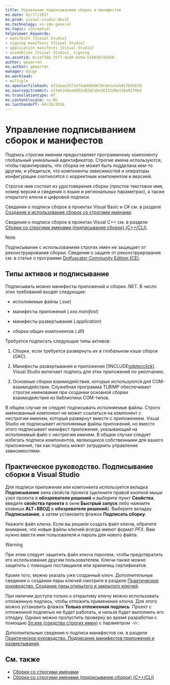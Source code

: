 ```yaml
---
title: Управление подписыванием сборок и манифестов
ms.date: 02/17/2017
ms.prod: visual-studio-dev15
ms.technology: vs-ide-general
ms.topic: conceptual
helpviewer_keywords:
- manifests [Visual Studio]
- signing manifests [Visual Studio]
- application manifests [Visual Studio]
- assemblies [Visual Studio], signing
ms.assetid: 6c1ef36b-25f7-4ad0-b29a-51801b7a5420
author: gewarren
ms.author: gewarren
manager: douge
ms.workload:
- multiple
ms.openlocfilehash: 431daee3571efdab666867dc8e1a3a5d17b92b39
ms.sourcegitcommit: e13e61ddea6032a8282abe16131d9e136a927984
ms.translationtype: HT
ms.contentlocale: ru-RU
ms.lasthandoff: 04/26/2018
---
```

# <a name="manage-assembly-and-manifest-signing"></a>Управление подписыванием сборок и манифестов

Подпись строгим именем предоставляет программному компоненту глобальный уникальный идентификатор. Строгие имена используются, чтобы гарантировать, что сборка не может быть подделана кем-то другим, и убедиться, что компоненты зависимостей и операторы конфигурации соотносятся с корректным компонентом и версией.

 Строгое имя состоит из удостоверения сборки (простое текстовое имя, номер версии и сведения о языке и региональных параметрах), а также открытого ключа и цифровой подписи.

 Сведения о подписи сборок в проектах Visual Basic и C# см. в разделе [Создание и использование сборок со строгими именами](http://msdn.microsoft.com/Library/ffbf6d9e-4a88-4a8a-9645-4ce0ee1ee5f9).

 Сведения о подписи сборок в проектах Visual C++ см. в разделе [Сборки со строгими именами (подписывание сборок) (C++/CLI)](/cpp/dotnet/strong-name-assemblies-assembly-signing-cpp-cli).

> [!NOTE]
> Подписывание с использованием строгих имен не защищает от реконструирования сборки.  Сведения о защите от реконструирования см. в статье о программе [Dotfuscator Community Edition (CE)](dotfuscator/index.md).

## <a name="asset-types-and-signing"></a>Типы активов и подписывание

Подписывать можно манифесты приложений и сборки .NET. В число этих требований входят следующие:

-   исполняемые файлы (*.exe*)

-   манифесты приложений (*.exe.manifest*)

-   манифесты развертывания (*.application*)

-   сборки общих компонентов (*.dll*)

Требуется подписать следующие типы активов:

1.  Сборки, если требуется развернуть их в глобальном кэше сборок (GAC).

2.  Манифесты развертывания и приложения [!INCLUDE[ndptecclick](../deployment/includes/ndptecclick_md.md)]. Visual Studio включает подпись для этих приложений по умолчанию.

3.  Основные сборки взаимодействия, которые используются для COM-взаимодействия. Служебная программа TLBIMP обеспечивает строгое именование при создании основной сборки взаимодействия из библиотеки COM-типов.

В общем случае не следует подписывать исполняемые файлы. Строго именованный компонент не может ссылаться на компонент с нестрогим именем, который развернут вместе с приложением. Visual Studio не подписывает исполняемые файлы приложений, но вместо этого подписывает манифест приложения, указывающий на исполняемый файл с нестрогим именем. В общем случае следует избегать подписи компонентов, являющихся собственными для вашего приложения, так как подпись может затруднить управление зависимостями.

## <a name="how-to-sign-an-assembly-in-visual-studio"></a>Практическое руководство. Подписывание сборки в Visual Studio

Для подписи приложения или компонента используется вкладка **Подписывание** окна свойств проекта (щелкните правой кнопкой мыши узел проекта в **обозревателе решений** и выберите пункт **Свойства**, введите **свойства проекта** в окне **Быстрый запуск** либо нажмите клавиши **ALT**+**ВВОД** в **обозревателе решений**). Выберите вкладку **Подписывание**, а затем установите флажок **Подписать сборку**.

Укажите файл ключа. Если вы решили создать файл ключа, обратите внимание, что новые файлы ключей всегда имеют формат *PFX*. Вам нужно ввести имя пользователя и пароль для нового файла.

> [!WARNING]
> При этом следует защитить файл ключа паролем, чтобы предотвратить его использование другим пользователем. Ключи также можно защитить с помощью поставщиков или хранилищ сертификатов.

 Кроме того, можно указать уже созданный ключ. Дополнительные сведения о создании пары ключей смотрите в разделе [Практическое руководство. Создание пары открытого и закрытого ключей](/dotnet/framework/app-domains/how-to-create-a-public-private-key-pair).

 При наличии доступа только к открытому ключу можно использовать отложенную подпись, чтобы отложить применение ключа. Для этого можно установить флажок **Только отложенная подпись**. Проект с отложенной подписью не будет работать, и нельзя будет выполнить его отладку. Однако можно пропустить проверку во время разработки с помощью [Sn.exe (средство строгих имен)](/dotnet/framework/tools/sn-exe-strong-name-tool) с параметром `-Vr`.

 Дополнительные сведения о подписи манифестов см. в разделе [Практическое руководство. Подписание манифестов приложения и развертывания](../ide/how-to-sign-application-and-deployment-manifests.md).

## <a name="see-also"></a>См. также

- [Сборки со строгими именами](/dotnet/framework/app-domains/strong-named-assemblies)
- [Сборки со строгими именами (подписывание сборок) (C++/CLI)](/cpp/dotnet/strong-name-assemblies-assembly-signing-cpp-cli)
